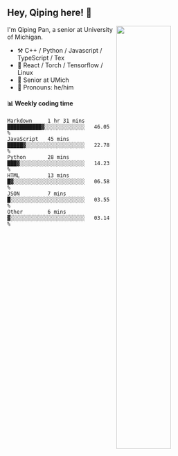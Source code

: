 

## Hey, Qiping here! :wave:

[<img align="right" width="50%" src="https://github-readme-stats.vercel.app/api?username=ppppqp&theme=dark&show_icons=true">](https://metrics.lecoq.io/ppppqp?template=classic)


I'm Qiping Pan, a senior at University of Michigan.

-   :hammer_and_pick: C++ / Python / Javascript / TypeScript / Tex
-   :pencil: React / Torch / Tensorflow / Linux 
-   :seedling: Senior at UMich
-   :man: Pronouns: he/him



#### :bar_chart: Weekly coding time

<!--START_SECTION:waka-->

```text
Markdown     1 hr 31 mins    ███████████▓░░░░░░░░░░░░░   46.05 %
JavaScript   45 mins         █████▓░░░░░░░░░░░░░░░░░░░   22.78 %
Python       28 mins         ███▓░░░░░░░░░░░░░░░░░░░░░   14.23 %
HTML         13 mins         █▓░░░░░░░░░░░░░░░░░░░░░░░   06.58 %
JSON         7 mins          █░░░░░░░░░░░░░░░░░░░░░░░░   03.55 %
Other        6 mins          ▓░░░░░░░░░░░░░░░░░░░░░░░░   03.14 %
```

<!--END_SECTION:waka-->
